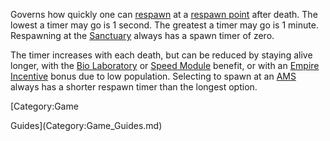 Governs how quickly one can [respawn](Respawn.md) at a
[respawn point](spawn_point.md) after death. The lowest a timer may go is 1
second. The greatest a timer may go is 1 minute. Respawning at the
[Sanctuary](../locations/Sanctuary.md) always has a spawn timer of zero.

The timer increases with each death, but can be reduced by staying alive longer,
with the [Bio Laboratory](../locations/Bio_Laboratory.md) or
[Speed Module](../etc/Speed_Module.md) benefit, or with an
[Empire Incentive](../etc/Empire_Incentives.md) bonus due to low population.
Selecting to spawn at an [AMS](../vehicles/Advanced_Mobile_Station.md) always
has a shorter respawn timer than the longest option.

<!--[Category:Terminology](Category:Terminology.md)--> [Category:Game

Guides](Category:Game_Guides.md)
